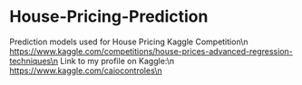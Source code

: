# House-Pricing-Prediction
Prediction models used for House Pricing Kaggle Competition\n
https://www.kaggle.com/competitions/house-prices-advanced-regression-techniques\n
Link to my profile on Kaggle:\n
https://www.kaggle.com/caiocontroles\n
